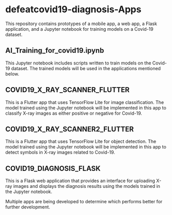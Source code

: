 # defeatcovid19-diagnosis-Apps
This repository contains prototypes of a mobile app, a web app, a Flask application, and a Jupyter notebook for training models on a Covid-19 dataset.

## AI_Training_for_covid19.ipynb
This Jupyter notebook includes scripts written to train models on the Covid-19 dataset. The trained models will be used in the applications mentioned below.

## COVID19_X_RAY_SCANNER_FLUTTER
This is a Flutter app that uses TensorFlow Lite for image classification. The model trained using the Jupyter notebook will be implemented in this app to classify X-ray images as either positive or negative for Covid-19.

## COVID19_X_RAY_SCANNER2_FLUTTER
This is a Flutter app that uses TensorFlow Lite for object detection. The model trained using the Jupyter notebook will be implemented in this app to detect symbols in X-ray images related to Covid-19.

## COVID19_DIAGNOSIS_FLASK
This is a Flask web application that provides an interface for uploading X-ray images and displays the diagnosis results using the models trained in the Jupyter notebook.

Multiple apps are being developed to determine which performs better for further development.
